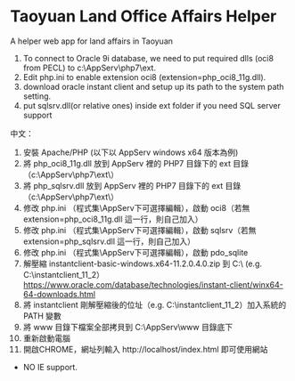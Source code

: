 # Taoyuan Land Office Affairs Helper
A helper web app for land affairs in Taoyuan

1. To connect to Oracle 9i database, we need to put required dlls (oci8 from PECL) to c:\AppServ\php7\ext\.
2. Edit php.ini to enable extension oci8 (extension=php_oci8_11g.dll).
3. download oracle instant client and setup up its path to the system path setting.
4. put sqlsrv.dll(or relative ones) inside ext folder if you need SQL server support

中文：
1. 安裝 Apache/PHP (以下以 AppServ windows x64 版本為例)
2. 將 php_oci8_11g.dll 放到 AppServ 裡的 PHP7 目錄下的 ext 目錄（c:\AppServ\php7\ext\）
3. 將 php_sqlsrv.dll 放到 AppServ 裡的 PHP7 目錄下的 ext 目錄（c:\AppServ\php7\ext\）
4. 修改 php.ini （程式集\AppServ下可選擇編輯），啟動 oci8（若無 extension=php_oci8_11g.dll 這一行，則自己加入）
5. 修改 php.ini （程式集\AppServ下可選擇編輯），啟動 sqlsrv（若無 extension=php_sqlsrv.dll 這一行，則自己加入）
6. 修改 php.ini （程式集\AppServ下可選擇編輯），啟動 pdo_sqlite
7. 解壓縮 instantclient-basic-windows.x64-11.2.0.4.0.zip 到 C:\ (e.g. C:\instantclient_11_2）
   https://www.oracle.com/database/technologies/instant-client/winx64-64-downloads.html
8. 將 instantclient 剛解壓縮後的位址（e.g. C:\instantclient_11_2）加入系統的 PATH 變數
9. 將 www 目錄下檔案全部拷貝到 C:\AppServ\www 目錄底下
10. 重新啟動電腦
11. 開啟CHROME，網址列輸入 http://localhost/index.html 即可使用網站

* NO IE support.

